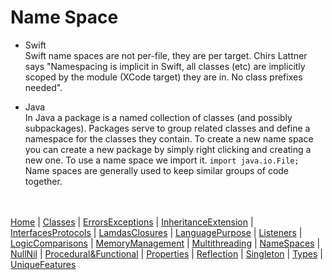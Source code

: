 # Name Space

* Swift <br>
Swift name spaces are not per-file, they are per target. Chirs Lattner says "Namespacing is implicit in Swift, all classes (etc) are implicitly scoped by the module (XCode target) they are in. No class prefixes needed".

* Java <br>
In Java a package is a named collection of classes (and possibly subpackages). Packages serve to group related classes and define a namespace for the classes they contain. To create a new name space you can create a new package by simply right clicking and creating a new one. To use a name space we import it. ```import java.io.File;``` Name spaces are generally used to keep similar groups of code together.

<br><br>
[Home](README.md) | [Classes](Classes.md) | [ErrorsExceptions](ErrorsExceptions.md) | [InheritanceExtension](InheritanceExtension.md) | [InterfacesProtocols](InterfacesProtocols.md) | [LamdasClosures](LamdasClosures.md) | [LanguagePurpose](LanguagePurpose.md) | [Listeners](Listeners.md) | [LogicComparisons](LogicComparisons.md) | [MemoryManagement](MemoryManagement.md) | [Multithreading](Multithreading.md) | [NameSpaces](NameSpaces.md) | [NullNil](NullNil.md) | [Procedural&Functional](Procedural&Functional.md) | [Properties](Properties.md) | [Reflection](Reflection.md) | [Singleton](Singleton.md) | [Types](Types.md) | [UniqueFeatures](UniqueFeatures.md)
